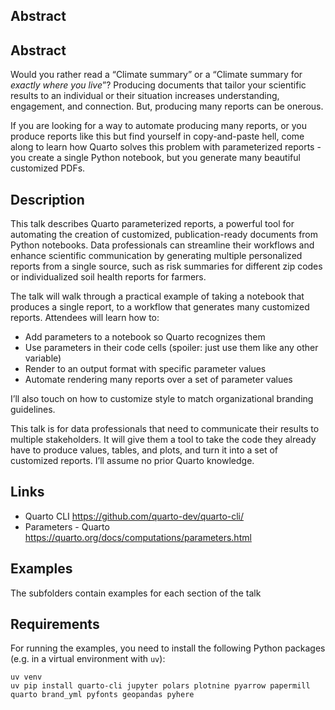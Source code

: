 

## Abstract

## Abstract

Would you rather read a “Climate summary” or a “Climate summary for
*exactly where you live*”? Producing documents that tailor your
scientific results to an individual or their situation increases
understanding, engagement, and connection. But, producing many reports
can be onerous.

If you are looking for a way to automate producing many reports, or you
produce reports like this but find yourself in copy-and-paste hell, come
along to learn how Quarto solves this problem with parameterized
reports - you create a single Python notebook, but you generate many
beautiful customized PDFs.

## Description

This talk describes Quarto parameterized reports, a powerful tool for
automating the creation of customized, publication-ready documents from
Python notebooks. Data professionals can streamline their workflows and
enhance scientific communication by generating multiple personalized
reports from a single source, such as risk summaries for different zip
codes or individualized soil health reports for farmers.

The talk will walk through a practical example of taking a notebook that
produces a single report, to a workflow that generates many customized
reports. Attendees will learn how to:

- Add parameters to a notebook so Quarto recognizes them
- Use parameters in their code cells (spoiler: just use them like any
  other variable)
- Render to an output format with specific parameter values
- Automate rendering many reports over a set of parameter values

I’ll also touch on how to customize style to match organizational
branding guidelines.

This talk is for data professionals that need to communicate their
results to multiple stakeholders. It will give them a tool to take the
code they already have to produce values, tables, and plots, and turn it
into a set of customized reports. I’ll assume no prior Quarto knowledge.

## Links

- Quarto CLI https://github.com/quarto-dev/quarto-cli/
- Parameters - Quarto
  https://quarto.org/docs/computations/parameters.html​​

## Examples

The subfolders contain examples for each section of the talk

## Requirements

For running the examples, you need to install the following Python
packages (e.g. in a virtual environment with `uv`):

    uv venv
    uv pip install quarto-cli jupyter polars plotnine pyarrow papermill quarto brand_yml pyfonts geopandas pyhere 
